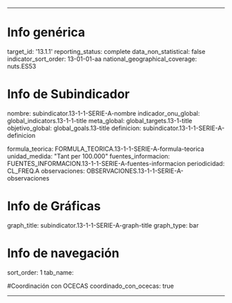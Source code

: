 ---

# Info genérica
target_id: '13.1.1'
reporting_status: complete
data_non_statistical: false
indicator_sort_order: 13-01-01-aa
national_geographical_coverage: nuts.ES53

# Info de Subindicador
nombre: subindicator.13-1-1-SERIE-A-nombre
indicador_onu_global: global_indicators.13-1-1-title
meta_global: global_targets.13-1-title
objetivo_global: global_goals.13-title
definicion: subindicator.13-1-1-SERIE-A-definicion

formula_teorica: FORMULA_TEORICA.13-1-1-SERIE-A-formula-teorica
unidad_medida: "Tant per 100.000"
fuentes_informacion: FUENTES_INFORMACION.13-1-1-SERIE-A-fuentes-informacion
periodicidad: CL_FREQ.A
observaciones: OBSERVACIONES.13-1-1-SERIE-A-observaciones
# Info de Gráficas
graph_title: subindicator.13-1-1-SERIE-A-graph-title
graph_type: bar

# Info de navegación
sort_order: 1
tab_name:

#Coordinación con OCECAS
coordinado_con_ocecas: true

---